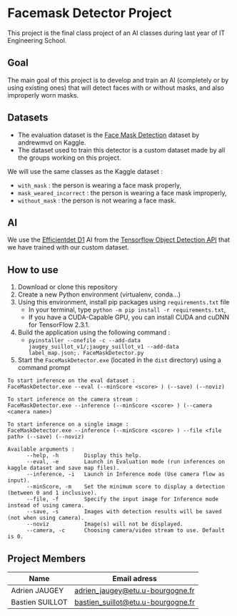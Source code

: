 # Facemask Detector Project
This project is the final class project of an AI classes during last year of IT Engineering School.

## Goal
The main goal of this project is to develop and train an AI (completely or by using existing ones) that will detect faces with or without masks, and also improperly worn masks.

## Datasets
 * The evaluation dataset is the [Face Mask Detection](https://www.kaggle.com/andrewmvd/face-mask-detection) dataset by andrewmvd on Kaggle.
 * The dataset used to train this detector is a custom dataset made by all the groups working on this project.

We will use the same classes as the Kaggle dataset :
 * ```with_mask``` : the person is wearing a face mask properly,
 * ```mask_weared_incorrect``` : the person is wearing a face mask improperly,
 * ```without_mask``` : the person is not wearing a face mask.
 
 ## AI
 We use the [Efficientdet D1](http://download.tensorflow.org/models/object_detection/tf2/20200711/efficientdet_d1_coco17_tpu-32.tar.gz) AI from the [Tensorflow Object Detection API](https://github.com/tensorflow/models/tree/master/research/object_detection) that we have trained with our custom dataset.
 
 ## How to use
  1. Download or clone this repository
  2. Create a new Python environment (virtualenv, conda...)
  3. Using this environment, install pip packages using ```requirements.txt``` file
     * In your terminal, type ```python -m pip install -r requirements.txt```,
     * If you have a CUDA-Capable GPU, you can install CUDA and cuDNN for TensorFlow 2.3.1.
  4. Build the application using the following command :
     * ```pyinstaller --onefile -c --add-data jaugey_suillot_v1/;jaugey_suillot_v1 --add-data label_map.json;. FaceMaskDetector.py```
  5. Start the ```FaceMaskDetector.exe``` (located in the ```dist``` directory) using a command prompt
  
  ```
To start inference on the eval dataset :
FaceMaskDetector.exe --eval (--minScore <score> ) (--save) (--noviz)

To start inference on the camera stream :
FaceMaskDetector.exe --inference (--minScore <score> ) (--camera <camera name>)

To start inference on a single image :
FaceMaskDetector.exe --inference (--minScore <score> ) --file <file path> (--save) (--noviz)

Available arguments :
        --help, -h        Display this help.
        --eval, -e        Launch in Evaluation mode (run inferences on kaggle dataset and save map files).
        --inference, -i   Launch in Inference mode (Use camera flow as input).
        --minScore, -m    Set the minimum score to display a detection (between 0 and 1 inclusive).
        --file, -f        Specify the input image for Inference mode instead of using camera.
        --save, -s        Images with detection results will be saved (not when using camera).
        --noviz           Image(s) will not be displayed.
        --camera, -c      Choosing camera/video stream to use. Default is 0.
  ```
 
 ## Project Members
 |Name | Email adress |
|----------------|-----------------------------------|
|Adrien JAUGEY | adrien_jaugey@etu.u-bourgogne.fr |
|Bastien SUILLOT | bastien_suillot@etu.u-bourgogne.fr|
